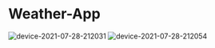 # Weather-App
![device-2021-07-28-212031](https://user-images.githubusercontent.com/16971758/127354790-ab064ffd-c9db-4e8f-8653-5c6690e9a6c3.png?v=4&s=200)
![device-2021-07-28-212054](https://user-images.githubusercontent.com/16971758/127354804-74981325-76bb-48d8-8cf5-e3b709185edc.png?v=4&s=200)
